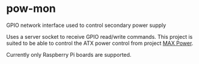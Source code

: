 # pow-mon
GPIO network interface used to control secondary power supply

Uses a server socket to receive GPIO read/write commands. This project is suited to be able to control the ATX power control from project [MAX Power](https://github.com/doragasu/max-power).

Currently only Raspberry Pi boards are supported.
